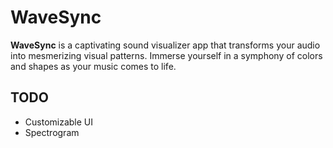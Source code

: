 # WaveSync

**WaveSync** is a captivating sound visualizer app that transforms your audio into mesmerizing visual patterns. Immerse yourself in a symphony of colors and shapes as your music comes to life.

## TODO
* Customizable UI
* Spectrogram
